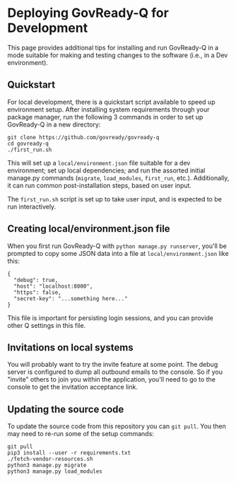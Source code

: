 # Deploying GovReady-Q for Development

This page provides additional tips for installing and run GovReady-Q in a mode suitable for making and testing changes to the software (i.e., in a Dev environment).

## Quickstart

For local development, there is a quickstart script available to speed up environment setup. After installing system requirements through your package manager, run the following 3 commands in order to set up GovReady-Q in a new directory:

```
git clone https://github.com/govready/govready-q
cd govready-q
./first_run.sh
```

This will set up a `local/environment.json` file suitable for a dev environment; set up local dependencies; and run the assorted initial manage.py commands (`migrate`, `load_modules`, `first_run`, etc.). Additionally, it can run common post-installation steps, based on user input.

The `first_run.sh` script is set up to take user input, and is expected to be run interactively.

## Creating local/environment.json file

When you first run GovReady-Q with `python manage.py runserver`, you'll be prompted to copy some JSON data into a file at `local/environment.json` like this:

    {
      "debug": true,
      "host": "localhost:8000",
      "https": false,
      "secret-key": "...something here..."
    }

This file is important for persisting login sessions, and you can provide other Q settings in this file.

## Invitations on local systems

You will probably want to try the invite feature at some point. The debug server is configured to dump all outbound emails to the console. So if you "invite" others to join you within the application, you'll need to go to the console to get the invitation acceptance link.

## Updating the source code

To update the source code from this repository you can `git pull`. You then may need to re-run some of the setup commands:

	git pull
	pip3 install --user -r requirements.txt
	./fetch-vendor-resources.sh
	python3 manage.py migrate
	python3 manage.py load_modules
